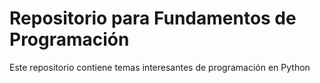 # Repositorio para Fundamentos de Programación
Este repositorio contiene temas interesantes de programación en Python
